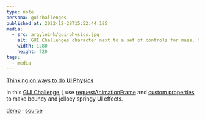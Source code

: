 ```yaml
---
type: note
persona: guichallenges
published_at: 2022-12-28T15:52:44.185
media:
  - src: argyleink/gui-physics.jpg
    alt: GUI Challenges character next to a set of controls for mass, tension, friction and start velocity
    width: 1280
    height: 720
tags: 
  - media
---
```


[Thinking on ways to do **UI Physics**](https://youtube.com/watch?v=eamAHF71ZN4)  

In this [GUI Challenge](https://goo.gle/GUIchallenges), 
[I](https://www.youtube.com/channel/UCBGr3ZMcV5jke40_Wrv3fNA) use [requestAnimationFrame](https://developer.mozilla.org/en-US/docs/Web/API/window/requestAnimationFrame) and [custom properties](https://developer.mozilla.org/en-US/docs/Web/CSS/--*) to make bouncy and jelloey springy UI effects.

[demo](https://gui-challenges.web.app/spring-physics/dist/) · 
[source](https://github.com/argyleink/gui-challenges)